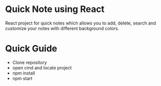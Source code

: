 # Quick Note using React
 React project for quick notes which allows you to add, delete, search and customize your notes with different background colors.

 # Quick Guide
 - Clone repository
 - open cmd and locate project
 - npm install
 - npm start
